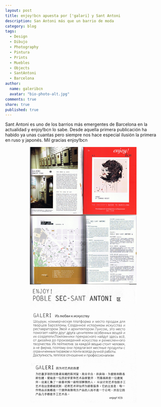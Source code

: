 ```yaml
---
layout: post
title: enjoy!bcn apuesta por ['galəri] y Sant Antoni
description: San Antoni más que un barrio de moda
category: blog
tags: 
  - Design
  - Dibujo
  - Photography
  - Pintura
  - Prints
  - Muebles
  - Objects
  - SantAntoni
  - Barcelona
author: 
  name: galeribcn
  avatar: "bio-photo-alt.jpg"
comments: true
share: true
published: true
---
```

Sant Antoni es uno de los barrios más emergentes de Barcelona en la actualidad y enjoy!bcn lo sabe. Desde aquella primera publicación ha habido ya unas cuantas pero siempre nos hace especial ilusión la primera en ‪‎ruso‬ y ‪‎japonés‬. Mil gracias enjoy!bcn  
<figure class="half">
<figure> 
	<a href="/images/enjoy!bcn.jpg"><img src="/images/enjoy!bcn.jpg" alt="enjoy!bcn"></a>
	<a href="/images/ruso japones.jpg"><img src="/images/ruso japones.jpg" alt="enjoy!bcn"></a>
</figure>
